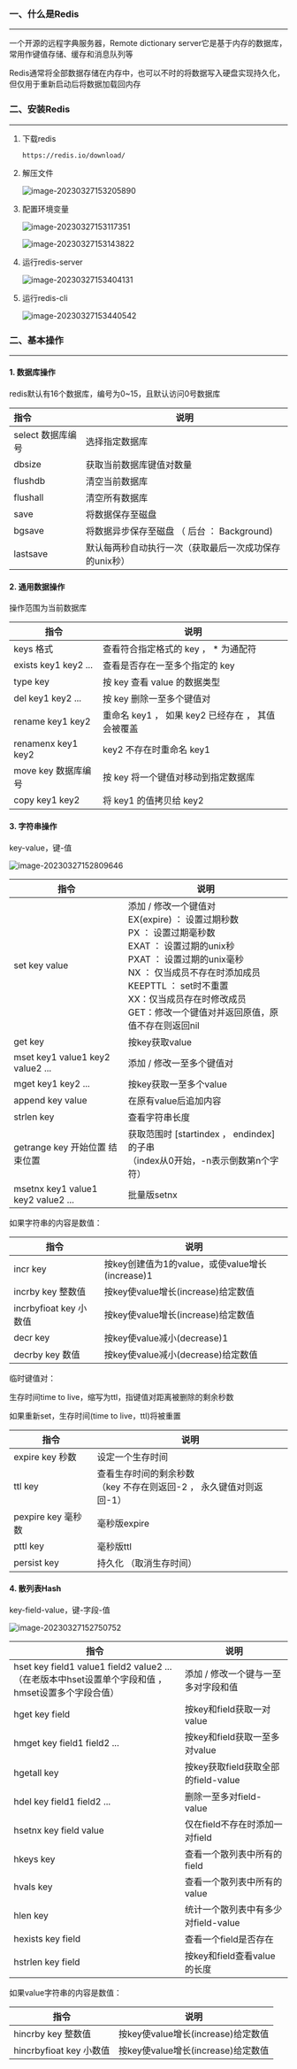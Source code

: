 ### 一、什么是Redis

---

一个开源的远程字典服务器，Remote dictionary server它是基于内存的数据库，常用作键值存储、缓存和消息队列等

Redis通常将全部数据存储在内存中，也可以不时的将数据写入硬盘实现持久化，但仅用于重新启动后将数据加载回内存

### 二、安装Redis

---

1. 下载redis

   ```http
   https://redis.io/download/
   ```

2. 解压文件

   ![image-20230327153205890](C:/Users/XIYAN/AppData/Roaming/Typora/typora-user-images/image-20230327153205890.png)

3. 配置环境变量

   ![image-20230327153117351](C:/Users/XIYAN/AppData/Roaming/Typora/typora-user-images/image-20230327153117351.png)

   ![image-20230327153143822](C:/Users/XIYAN/AppData/Roaming/Typora/typora-user-images/image-20230327153143822.png)

4. 运行redis-server

   ![image-20230327153404131](C:/Users/XIYAN/AppData/Roaming/Typora/typora-user-images/image-20230327153404131.png)

5. 运行redis-cli

   ![image-20230327153440542](C:/Users/XIYAN/AppData/Roaming/Typora/typora-user-images/image-20230327153440542.png)

### 二、基本操作

---

#### 1. 数据库操作

redis默认有16个数据库，编号为0~15，且默认访问0号数据库

| 指令              | 说明                                                   |
| :---------------- | ------------------------------------------------------ |
| select 数据库编号 | 选择指定数据库                                         |
| dbsize            | 获取当前数据库键值对数量                               |
| flushdb           | 清空当前数据库                                         |
| flushall          | 清空所有数据库                                         |
| save              | 将数据保存至磁盘                                       |
| bgsave            | 将数据异步保存至磁盘 （ 后台 ： Background)            |
| lastsave          | 默认每两秒自动执行一次（获取最后一次成功保存的unix秒） |

#### 2. 通用数据操作

操作范围为当前数据库

| 指令                  | 说明                                              |
| --------------------- | ------------------------------------------------- |
| keys 格式             | 查看符合指定格式的 key ， * 为通配符              |
| exists key1  key2 ... | 查看是否存在一至多个指定的 key                    |
| type key              | 按 key 查看 value 的数据类型                      |
| del key1 key2 ...     | 按 key 删除一至多个键值对                         |
| rename key1 key2      | 重命名 key1 ， 如果 key2 已经存在 ， 其值会被覆盖 |
| renamenx key1 key2    | key2 不存在时重命名 key1                          |
| move key 数据库编号   | 按 key 将一个键值对移动到指定数据库               |
| copy key1 key2        | 将 key1 的值拷贝给 key2                           |

#### 3. 字符串操作

key-value，键-值

![image-20230327152809646](C:/Users/XIYAN/AppData/Roaming/Typora/typora-user-images/image-20230327152809646.png)

| 指令                               | 说明                                                         |
| ---------------------------------- | ------------------------------------------------------------ |
| set key value                      | 添加 / 修改一个键值对<br/>EX(expire) ： 设置过期秒数<br/>PX ： 设置过期毫秒数<br/>EXAT ： 设置过期的unix秒<br/>PXAT ： 设置过期的unix毫秒<br/>NX ： 仅当成员不存在时添加成员<br/>KEEPTTL ： set时不重置<br/>XX：仅当成员存在时修改成员<br/>GET：修改一个键值对并返回原值，原值不存在则返回nil |
| get key                            | 按key获取value                                               |
| mset key1 value1  key2 value2 ...  | 添加 / 修改一至多个键值对                                    |
| mget key1 key2 ...                 | 按key获取一至多个value                                       |
| append key value                   | 在原有value后追加内容                                        |
| strlen key                         | 查看字符串长度                                               |
| getrange key 开始位置 结束位置     | 获取范围时 [startindex ， endindex] 的子串<br/>（index从0开始，-n表示倒数第n个字符） |
| msetnx key1 value1 key2 value2 ... | 批量版setnx                                                  |

如果字符串的内容是数值：

| 指令                   | 说明                                            |
| ---------------------- | ----------------------------------------------- |
| incr key               | 按key创建值为1的value，或使value增长(increase)1 |
| incrby key 整数值      | 按key使value增长(increase)给定数值              |
| incrbyfioat key 小数值 | 按key使value增长(increase)给定数值              |
| decr key               | 按key使value减小(decrease)1                     |
| decrby key 数值        | 按key使value减小(decrease)给定数值              |

临时键值对：

生存时间time to live，缩写为ttl，指键值对距离被删除的剩余秒数

如果重新set，生存时间(time to live，ttl)将被重置

| 指令               | 说明                                                         |
| ------------------ | ------------------------------------------------------------ |
| expire key 秒数    | 设定一个生存时间                                             |
| ttl key            | 查看生存时间的剩余秒数<br/>（key 不存在则返回-2 ， 永久键值对则返回-1） |
| pexpire key 毫秒数 | 毫秒版expire                                                 |
| pttl key           | 毫秒版ttl                                                    |
| persist key        | 持久化 （取消生存时间）                                      |

#### 4. 散列表Hash

key-field-value，键-字段-值

![image-20230327152750752](C:/Users/XIYAN/AppData/Roaming/Typora/typora-user-images/image-20230327152750752.png)

| 指令                                                         | 说明                                |
| ------------------------------------------------------------ | ----------------------------------- |
| hset key field1 value1 field2 vaIue2 ...<br/>（在老版本中hset设置单个字段和值 ，hmset设置多个字段合值） | 添加 / 修改一个键与一至多对字段和值 |
| hget key field                                               | 按key和field获取一对value           |
| hmget key field1 field2 ...                                  | 按key和field获取一至多对value       |
| hgetall key                                                  | 按key获取field获取全部的field-value |
| hdel key field1 field2 ...                                   | 删除一至多对field-value             |
| hsetnx key field value                                       | 仅在field不存在时添加一对field      |
| hkeys key                                                    | 查看一个散列表中所有的field         |
| hvals key                                                    | 查看一个散列表中所有的value         |
| hlen key                                                     | 统计一个散列表中有多少对field-value |
| hexists key field                                            | 查看一个field是否存在               |
| hstrlen key field                                            | 按key和field查看value的长度         |

如果value字符串的内容是数值：

| 指令                    | 说明                               |
| ----------------------- | ---------------------------------- |
| hincrby key 整数值      | 按key使value增长(increase)给定数值 |
| hincrbyfioat key 小数值 | 按key使value增长(increase)给定数值 |





















